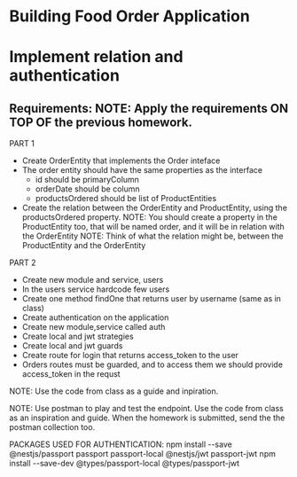 # Building Food Order Application

# Implement relation and authentication

## Requirements: NOTE: Apply the requirements ON TOP OF the previous homework.

PART 1

- Create OrderEntity that implements the Order inteface
- The order entity should have the same properties as the interface
  - id should be primaryColumn
  - orderDate should be column
  - productsOrdered should be list of ProductEntities
- Create the relation between the OrderEntity and ProductEntity, using the productsOrdered property.
  NOTE: You should create a property in the ProductEntity too, that will be named order, and it will be in relation with the OrderEntity
  NOTE: Think of what the relation might be, between the ProductEntity and the OrderEntity

PART 2

- Create new module and service, users
- In the users service hardcode few users
- Create one method findOne that returns user by username (same as in class)
- Create authentication on the application
- Create new module,service called auth
- Create local and jwt strategies
- Create local and jwt guards
- Create route for login that returns access_token to the user
- Orders routes must be guarded, and to access them we should provide access_token in the requst

NOTE: Use the code from class as a guide and inpiration.

NOTE: Use postman to play and test the endpoint. Use the code from class as an inspiration and guide. When the homework is submitted, send the the postman collection too.

PACKAGES USED FOR AUTHENTICATION:
npm install --save @nestjs/passport passport passport-local @nestjs/jwt passport-jwt
npm install --save-dev @types/passport-local @types/passport-jwt
